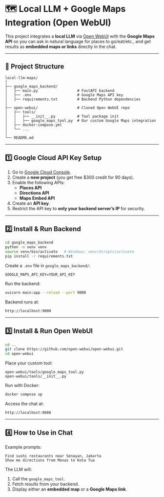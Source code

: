 # 🗺️ Local LLM + Google Maps Integration (Open WebUI)

This project integrates a **local LLM** via [Open WebUI](https://github.com/open-webui/open-webui) with the **Google Maps API** so you can ask in natural language for places to go/eat/etc., and get results as **embedded maps or links** directly in the chat.

---

## 📂 Project Structure
```
local-llm-maps/
│
├── google_maps_backend/
│   ├── main.py                  # FastAPI backend
│   ├── .env                     # Google Maps API key
│   ├── requirements.txt         # Backend Python dependencies
│
├── open-webui/                  # Cloned Open WebUI repo
│   ├── tools/
│   │   ├── __init__.py          # Tool package init
│   │   ├── google_maps_tool.py  # Our custom Google Maps integration
│   ├── docker-compose.yml
│   └── ...
│
└── README.md
```

---

## 1️⃣ Google Cloud API Key Setup
1. Go to [Google Cloud Console](https://console.cloud.google.com/).
2. Create a **new project** (you get free $300 credit for 90 days).
3. Enable the following APIs:
   - **Places API**
   - **Directions API**
   - **Maps Embed API**
4. Create an **API key**.
5. Restrict the API key to **only your backend server’s IP** for security.

---

## 2️⃣ Install & Run Backend
```bash
cd google_maps_backend
python -m venv venv
source venv/bin/activate   # Windows: venv\Scripts\activate
pip install -r requirements.txt
```

Create a `.env` file in `google_maps_backend/`:
```
GOOGLE_MAPS_API_KEY=YOUR_API_KEY
```

Run the backend:
```bash
uvicorn main:app --reload --port 9000
```

Backend runs at:
```
http://localhost:9000
```

---

## 3️⃣ Install & Run Open WebUI
```bash
cd ..
git clone https://github.com/open-webui/open-webui.git
cd open-webui
```

Place your custom tool:
```
open-webui/tools/google_maps_tool.py
open-webui/tools/__init__.py
```

Run with Docker:
```bash
docker compose up
```

Access the chat at:
```
http://localhost:8080
```

---

## 4️⃣ How to Use in Chat
Example prompts:
```
Find sushi restaurants near Senayan, Jakarta
Show me directions from Monas to Kota Tua
```

The LLM will:
1. Call the `google_maps_tool`.
2. Fetch results from your backend.
3. Display either an **embedded map** or a **Google Maps link**.
